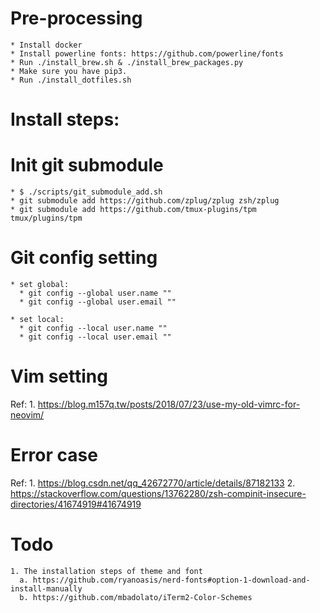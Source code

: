 # Pre-processing
    * Install docker
    * Install powerline fonts: https://github.com/powerline/fonts
    * Run ./install_brew.sh & ./install_brew_packages.py
    * Make sure you have pip3.
    * Run ./install_dotfiles.sh

# Install steps:

# Init git submodule
    * $ ./scripts/git_submodule_add.sh
    * git submodule add https://github.com/zplug/zplug zsh/zplug
    * git submodule add https://github.com/tmux-plugins/tpm tmux/plugins/tpm

# Git config setting
    * set global:
      * git config --global user.name ""
      * git config --global user.email ""

    * set local:
      * git config --local user.name ""
      * git config --local user.email ""

# Vim setting
Ref: 
    1. https://blog.m157q.tw/posts/2018/07/23/use-my-old-vimrc-for-neovim/
   
# Error case
Ref:
    1. https://blog.csdn.net/qq_42672770/article/details/87182133
    2. https://stackoverflow.com/questions/13762280/zsh-compinit-insecure-directories/41674919#41674919
     
# Todo
    1. The installation steps of theme and font
      a. https://github.com/ryanoasis/nerd-fonts#option-1-download-and-install-manually 
      b. https://github.com/mbadolato/iTerm2-Color-Schemes

